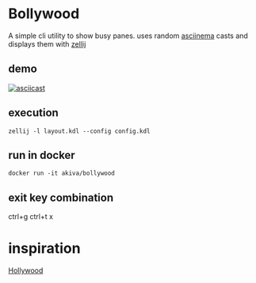 # Bollywood
A simple cli utility to show busy panes.
uses random [asciinema](https://asciinema.org) casts and displays them with [zellij](https://zellij.dev/)

## demo
[![asciicast](https://asciinema.org/a/lJns1fu9g9rI1589zZN93ILaQ.svg)](https://asciinema.org/a/lJns1fu9g9rI1589zZN93ILaQ)

## execution
```zellij -l layout.kdl --config config.kdl```

## run in docker
```docker run -it akiva/bollywood```

## exit key combination
ctrl+g  ctrl+t  x

# inspiration
[Hollywood](https://a.hollywood.computer/)
